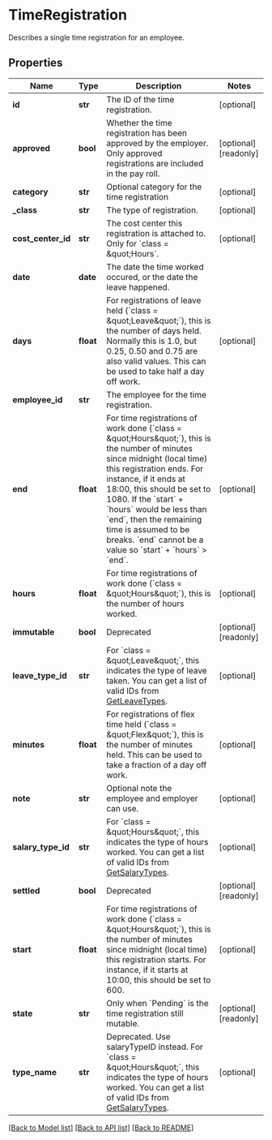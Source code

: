 # TimeRegistration

Describes a single time registration for an employee. 
## Properties
Name | Type | Description | Notes
------------ | ------------- | ------------- | -------------
**id** | **str** | The ID of the time registration. | [optional] 
**approved** | **bool** | Whether the time registration has been approved by the employer. Only approved registrations are included in the pay roll.  | [optional] [readonly] 
**category** | **str** | Optional category for the time registration | [optional] 
**_class** | **str** | The type of registration. | [optional] 
**cost_center_id** | **str** | The cost center this registration is attached to.  Only for &#x60;class &#x3D; \&quot;Hours&#x60;. | [optional] 
**date** | **date** | The date the time worked occured, or the date the leave happened. | 
**days** | **float** | For registrations of leave held (&#x60;class &#x3D; \&quot;Leave\&quot;&#x60;), this is the number of days held. Normally this is 1.0, but 0.25, 0.50 and 0.75 are also valid values. This can be used to take half a day off work.  | [optional] 
**employee_id** | **str** | The employee for the time registration. | 
**end** | **float** | For time registrations of work done (&#x60;class &#x3D; \&quot;Hours\&quot;&#x60;), this is the number of minutes since midnight (local time) this registration ends. For instance, if it ends at 18:00, this should be set to 1080. If the &#x60;start&#x60; + &#x60;hours&#x60; would be less than &#x60;end&#x60;, then the remaining time is assumed to be breaks. &#x60;end&#x60; cannot be a value so &#x60;start&#x60; + &#x60;hours&#x60; &gt; &#x60;end&#x60;.  | [optional] 
**hours** | **float** | For time registrations of work done (&#x60;class &#x3D; \&quot;Hours\&quot;&#x60;), this is the number of hours worked. | [optional] 
**immutable** | **bool** | Deprecated | [optional] [readonly] 
**leave_type_id** | **str** | For &#x60;class &#x3D; \&quot;Leave\&quot;&#x60;, this indicates the type of leave taken. You can get a list of valid IDs from [GetLeaveTypes](#operation/GetLeaveTypes).  | [optional] 
**minutes** | **float** | For registrations of flex time held (&#x60;class &#x3D; \&quot;Flex\&quot;&#x60;), this is the number of minutes held. This can be used to take a fraction of a day off work.  | [optional] 
**note** | **str** | Optional note the employee and employer can use. | [optional] 
**salary_type_id** | **str** | For &#x60;class &#x3D; \&quot;Hours\&quot;&#x60;, this indicates the type of hours worked. You can get a list of valid IDs from [GetSalaryTypes](#operation/GetSalaryTypes).  | [optional] 
**settled** | **bool** | Deprecated | [optional] [readonly] 
**start** | **float** | For time registrations of work done (&#x60;class &#x3D; \&quot;Hours\&quot;&#x60;), this is the number of minutes since midnight (local time) this registration starts. For instance, if it starts at 10:00, this should be set to 600.  | [optional] 
**state** | **str** | Only when &#x60;Pending&#x60; is the time registration still mutable. | [optional] [readonly] 
**type_name** | **str** | Deprecated. Use salaryTypeID instead. For &#x60;class &#x3D; \&quot;Hours\&quot;&#x60;, this indicates the type of hours worked. You can get a list of valid IDs from [GetSalaryTypes](#operation/GetSalaryTypes).  | [optional] 

[[Back to Model list]](../README.md#documentation-for-models) [[Back to API list]](../README.md#documentation-for-api-endpoints) [[Back to README]](../README.md)


